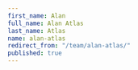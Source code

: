 ```yaml
---
first_name: Alan
full_name: Alan Atlas
last_name: Atlas
name: alan-atlas
redirect_from: "/team/alan-atlas/"
published: true
---
```


